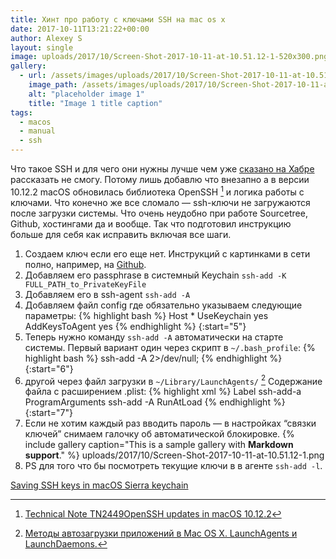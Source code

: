 ```yaml
---
title: Хинт про работу с ключами SSH на mac os x
date: 2017-10-11T13:21:22+00:00
author: Alexey S
layout: single
image: uploads/2017/10/Screen-Shot-2017-10-11-at-10.51.12-1-520x300.png
gallery:
  - url: /assets/images/uploads/2017/10/Screen-Shot-2017-10-11-at-10.51.12-1.png
    image_path: /assets/images/uploads/2017/10/Screen-Shot-2017-10-11-at-10.51.12-1.png
    alt: "placeholder image 1"
    title: "Image 1 title caption"
tags:
  - macos
  - manual
  - ssh
---
```


Что такое SSH и для чего они нужны лучше чем уже [сказано на Хабре](https://habrahabr.ru/post/122445/) рассказать не смогу. Потому лишь добавлю что внезапно а в версии 10.12.2 macOS обновилась библиотека OpenSSH [^1] и логика работы с ключами. Что конечно же все сломало — ssh-ключи не загружаются после загрузки системы. Что очень неудобно при работе Sourcetree, Github, хостингами да и вообще. Так что подготовил инструкцию больше для себя как исправить включая все шаги.

<!--more-->

1. Создаем ключ если его еще нет. Инструкций с картинками в сети полно, например, на [Github](https://help.github.com/articles/generating-a-new-ssh-key-and-adding-it-to-the-ssh-agent/).
2. Добавляем его passphrase в системный Keychain `ssh-add -K FULL_PATH_to_PrivateKeyFile`
3. Добавляем его в ssh-agent `ssh-add -A`
4. Добавляем файл config где обязательно указываем следующие параметры:
   {% highlight bash %}
   Host \*
   UseKeychain yes
   AddKeysToAgent yes
   {% endhighlight %}
   {:start="5"}
5. Теперь нужно команду `ssh-add -A` автоматически на старте системы. Первый вариант один через скрипт в `~/.bash_profile`:
   {% highlight bash %}
   ssh-add -A 2>/dev/null;
   {% endhighlight %}
   {:start="6"}
6. другой через файл загрузки в `~/Library/LaunchAgents/` [^2] Содержание файла с расширением .plist:
   {% highlight xml %}
   <?xml version="1.0" encoding="UTF-8"?>
   <!DOCTYPE plist PUBLIC "-//Apple//DTD PLIST 1.0//EN" "http://www.apple.com/DTDs/PropertyList-1.0.dtd">
   <plist version="1.0">
   <dict>
   <key>Label</key>
   <string>ssh-add-a</string>
   <key>ProgramArguments</key>
   <array>
       <string>ssh-add</string>
       <string>-A</string>
   </array>
   <key>RunAtLoad</key>
   <true/>
   </dict>
   </plist>
   {% endhighlight %} 
   {:start="7"}
7. Если не хотим каждый раз вводить пароль — в настройках “связки ключей” снимаем галочку об автоматической блокировке.
   {% include gallery caption="This is a sample gallery with **Markdown support**." %}
   uploads/2017/10/Screen-Shot-2017-10-11-at-10.51.12-1.png
8. PS для того что бы посмотреть текущие ключи в в агенте `ssh-add -l`.

[Saving SSH keys in macOS Sierra keychain](https://github.com/jirsbek/SSH-keys-in-macOS-Sierra-keychain)

[^1]: [Technical Note TN2449OpenSSH updates in macOS 10.12.2](https://developer.apple.com/library/content/technotes/tn2449/_index.html)
[^2]: [Методы автозагрузки приложений в Mac OS X. LaunchAgents и LaunchDaemons.](http://macdaily.me/howto/startup-applications-in-mac-os-x-launchagents-and-launchdaemons/)

